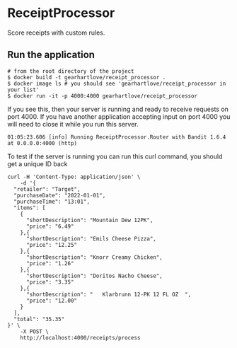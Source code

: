 # ReceiptProcessor

Score receipts with custom rules.

## Run the application

```
# from the root directory of the project
$ docker build -t gearhartlove/receipt_processor .
$ docker image ls # you should see 'gearhartlove/receipt_processor in your list'
$ docker run -it -p 4000:4000 gearhartlove/receipt_processor 
```

If you see this, then your server is running and ready to receive requests on port 4000. 
If you have another application accepting input on port 4000 you will need to close it while 
you run this server.

```
01:05:23.606 [info] Running ReceiptProcessor.Router with Bandit 1.6.4 at 0.0.0.0:4000 (http)
```

To test if the server is running you can run this curl command, you should get a unique ID back
```
curl -H 'Content-Type: application/json' \
	-d '{
  "retailer": "Target",
  "purchaseDate": "2022-01-01",
  "purchaseTime": "13:01",
  "items": [
    {
      "shortDescription": "Mountain Dew 12PK",
      "price": "6.49"
    },{
      "shortDescription": "Emils Cheese Pizza",
      "price": "12.25"
    },{
      "shortDescription": "Knorr Creamy Chicken",
      "price": "1.26"
    },{
      "shortDescription": "Doritos Nacho Cheese",
      "price": "3.35"
    },{
      "shortDescription": "   Klarbrunn 12-PK 12 FL OZ  ",
      "price": "12.00"
    }
  ],
  "total": "35.35"
}' \
	-X POST \
	http://localhost:4000/receipts/process

```
